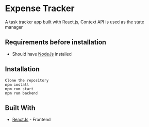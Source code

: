 # Expense Tracker
A task tracker app built with React.js, Context API is used as the state manager

## Requirements before installation
* Should have [NodeJs](https://nodejs.org) installed 

## Installation
```
Clone the repository
npm install
npm run start
npm run backend
```

## Built With

* [ReactJs](https://reactjs.org/) - Frontend
